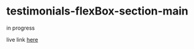 # testimonials-flexBox-section-main
in progress

live link [here](https://szymonrojek.github.io/testimonials-flexBox-section-main/)
